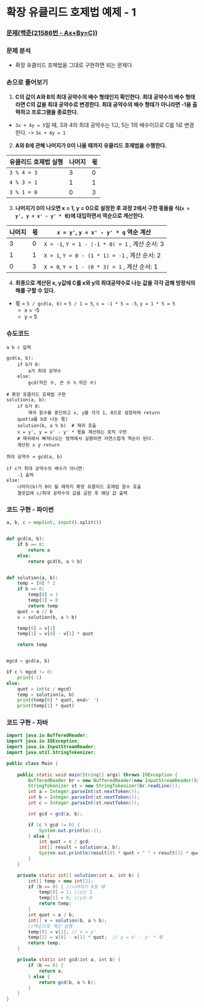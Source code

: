 # 확장 유클리드 호제법 예제 - 1

### [문제(백준(21586번 - Ax+By=C))](https://www.acmicpc.net/problem/21568)

### 문제 분석
- 확장 유클리드 호제법을 그대로 구현하면 되는 문제다.

### 손으로 풀어보기
1. **C의 값이 A와 B의 최대 공약수의 배수 형태인지 확인한다. 최대 공약수의 배수 형태라면 C의 값을 최대 공약수로 변경한다. 최대 공약수의 
    배수 형태가 아니라면 -1을 출력하고 프로그램을 종료한다.**

- `3x + 4y = 5`일 때, 3과 4의 최대 공약수는 1고, 5는 1의 배수이므로 C를 1로 변경한다. -> `3x + 4y = 1`

2. **A와 B에 관해 나머지가 0이 나올 때까지 유클리드 호제법을 수행한다.**

| 유클리드 호제법 실행 | 나머지 | 몫 |
|-------------|-----|---|
| `3 % 4 = 3` | 3   | 0 |
| `4 % 3 = 1` | 1   | 1 |
| `3 % 1 = 0` | 0   | 3 |

3. **나머지가 0이 나오면 x = 1, y = 0으로 설정한 후 과정 2에서 구한 몫들을 식(`x = y', y = x' - y' * 몫`)에 대입하면서 역순으로 계산한다.**

| 나머지 | 몫 | `x = y'`, `y = x' - y' * q` 역순 계산           |
|-----|---|---------------------------------------------|
| 3   | 0 | `X = -1`, `Y = 1 - (-1 * 0) = 1` , 계산 순서: 3 |
| 1   | 1 | `X = 1`, `Y = 0 - (1 * 1) = -1` , 계산 순서: 2  |
| 0   | 3 | `X = 0`, `Y = 1 - (0 * 3) = 1` , 계산 순서: 1   |

4. **최종으로 계산된 x, y값에 C를 x와 y의 최대공약수로 나눈 값을 각각 곱해 방정식의 해를 구할 수 있다.**

- 몫 = `5 / gcd(a, b)` = `5 / 1 = 5`, `x = -1 * 5 = -5`, `y = 1 * 5 = 5`
  - x = -5
  - y = 5
### 슈도코드
```text
a b c 입력

gcd(a, b):
    if b가 0:
        a가 최대 공약수
    else:
        gcd(작은 수, 큰 수 % 작은 수)

# 확장 유클리드 호제법 구현
solution(a, b):
    if b가 0:
        재귀 함수를 중단하고 x, y를 각각 1, 0으로 설정하여 return
    quot(a를 b로 나눈 몫)
    solution(b, a % b)  # 재귀 호출
    x = y', y = x' - y' * 몫을 계산하는 로직 구현
    # 재귀에서 빠져나오는 영역에서 실행하면 자연스럽게 역순이 된다.
    계산된 x y return
    
최대 공약수 = gcd(a, b)

if c가 최대 공약수의 배수가 아니면:
    -1 출력
else:
    나머지(b)가 0이 될 때까지 확장 유클리드 호제법 함수 호출
    결괏값에 c/최대 공약수의 값을 곱한 후 해당 값 출력
```

### 코드 구현 - 파이썬
```python
a, b, c = map(int, input().split())


def gcd(a, b):
    if b == 0:
        return a
    else:
        return gcd(b, a % b)


def solution(a, b):
    temp = [0] * 2
    if b == 0:
        temp[0] = 1
        temp[1] = 0
        return temp
    quot = a // b
    v = solution(b, a % b)

    temp[0] = v[1]
    temp[1] = v[0] - v[1] * quot

    return temp


mgcd = gcd(a, b)

if c % mgcd != 0:
    print(-1)
else:
    quot = int(c / mgcd)
    temp = solution(a, b)
    print(temp[0] * quot, end=' ')
    print(temp[1] * quot)
```

### 코드 구현 - 자바
```java
import java.io.BufferedReader;
import java.io.IOException;
import java.io.InputStreamReader;
import java.util.StringTokenizer;

public class Main {
    
    public static void main(String[] args) throws IOException {
        BufferedReader br = new BufferedReader(new InputStreamReader(System.in));
        StringTokenizer st = new StringTokenizer(br.readLine());
        int a = Integer.parseInt(st.nextToken());
        int b = Integer.parseInt(st.nextToken());
        int c = Integer.parseInt(st.nextToken());

        int gcd = gcd(a, b);

        if (c % gcd != 0) {
            System.out.println(-1);
        } else {
            int quot = c / gcd;
            int[] result = solution(a, b);
            System.out.println(result[0] * quot + " " + result[1] * quot);
        }
    }

    private static int[] solution(int a, int b) {
        int[] temp = new int[2];
        if (b == 0) { //나머지가 0일 때
            temp[0] = 1; //x는 1
            temp[1] = 0; //y는 0
            return temp;
        }
        int quot = a / b;
        int[] v = solution(b, a % b);
        //역순으로 계산 실행
        temp[0] = v[1]; // x = y'
        temp[1] = v[0] - v[1] * quot;  // y = x' - y' * 몫
        return temp;
    }

    private static int gcd(int a, int b) {
        if (b == 0) {
            return a;
        } else {
            return gcd(b, a % b);
        }
    }
}
```